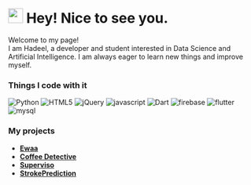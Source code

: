 

<!--
**HadeelQu/HadeelQu** is a ✨ _special_ ✨ repository because its `README.md` (this file) appears on your GitHub profile.

Here are some ideas to get you started:

- 🔭 I’m currently working on ...
- 🌱 I’m currently learning ...
- 👯 I’m looking to collaborate on ...
- 🤔 I’m looking for help with ...
- 💬 Ask me about ...
- 📫 How to reach me: ...
- 😄 Pronouns: ...
- ⚡ Fun fact: ...
-->
<h1><img src="https://emojis.slackmojis.com/emojis/images/1531849430/4246/blob-sunglasses.gif?1531849430" width="30"/> Hey! Nice to see you.</h1>


<p>Welcome to my page! </br> I am Hadeel, a developer and student interested in Data Science and Artificial Intelligence. I am always eager to learn new things and improve myself.
<h3>Things I code with it </h3>
<p>
  <img alt="Python" src="https://img.shields.io/badge/Python-3776AB?style=for-the-badge&logo=Python&logoColor=white" />
   <img alt="HTML5" src="https://img.shields.io/badge/HTML5-E34F26?style=for-the-badge&logo=HTML5&logoColor=white" />
   <img alt="jQuery" src="https://img.shields.io/badge/jQuery-0769AD?style=for-the-badge&logo=jQuery&logoColor=white" />
    <img alt="javascript" src="https://img.shields.io/badge/javascript-F7DF1E?style=for-the-badge&logo=javascript&logoColor=black" />
    <img alt="Dart" src="https://img.shields.io/badge/Dart-0175C2?style=for-the-badge&logo=Dart&logoColor=white" />
     <img alt="firebase" src="https://img.shields.io/badge/firebase-FFCA28?style=for-the-badge&logo=firebase&logoColor=black" />
     <img alt="flutter" src="https://img.shields.io/badge/flutter-02569B?style=for-the-badge&logo=flutter&logoColor=white" />
      <img alt="mysql" src="https://img.shields.io/badge/mysql-4479A1?style=for-the-badge&logo=mysql&logoColor=black" />
   
 
</p>

### My projects
* <a href="https://github.com/HadeelQu/2022-GP1-4"><b>Ewaa</b></a>
* <a href="https://github.com/HadeelQu/Coffee-Detective-Practical-Software-Engineering"><b>Coffee Detective</b>
* <a href="https://github.com/HadeelQu/online-employees-management-system"><b>Superviso</b></a>
* <a href="https://github.com/HadeelQu/DataScience-strokePrediction"><b>StrokePrediction</b></a>
